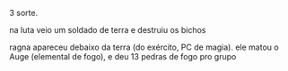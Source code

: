 3 sorte.


na luta veio um soldado de terra e destruiu os bichos

ragna apareceu debaixo da terra (do exército, PC de magia). ele matou o Auge (elemental de fogo), e deu 13 pedras de fogo pro grupo

